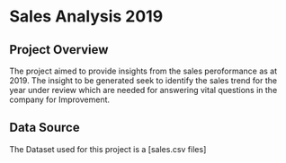 # Sales Analysis 2019 #
## Project Overview ##
The project aimed to provide insights from the sales peroformance as at 2019. 
The insight to be generated seek to identify the sales trend for the year under review which are needed 
for answering vital questions in the  company for Improvement.

## Data Source ##
The Dataset used for this project is a [sales.csv files]
 

